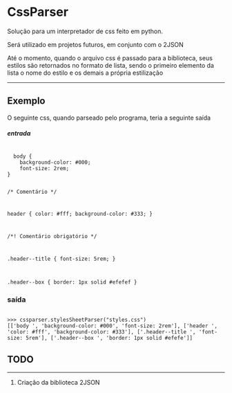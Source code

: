 # CssParser
Solução para um interpretador de css feito em python.

Será utilizado em projetos futuros, em conjunto com o 2JSON


Até o momento, quando o arquivo css é passado para a biblioteca, seus estilos são retornados no formato de lista, sendo o primeiro elemento da lista o nome do estilo e os demais a própria estilização

---

## Exemplo
O seguinte css, quando parseado pelo programa, teria a seguinte saída
##### entrada
<code>
  body {
    background-color: #000;
    font-size: 2rem;
}

/* Comentário */

header {
    color: #fff;
    background-color: #333;
}

/*! Comentário obrigatório */

.header--title {
    font-size: 5rem;
}

.header--box {
    border: 1px solid #efefef
}
</code>
### saída
<code>
>>> cssparser.stylesSheetParser("styles.css")
[['body ', 'background-color: #000', 'font-size: 2rem'], ['header ', 'color: #fff', 'background-color: #333'], ['.header--title ', 'font-size: 5rem'], ['.header--box ', 'border: 1px solid #efefe']]
</code>

## TODO

---

1. Criação da biblioteca 2JSON

